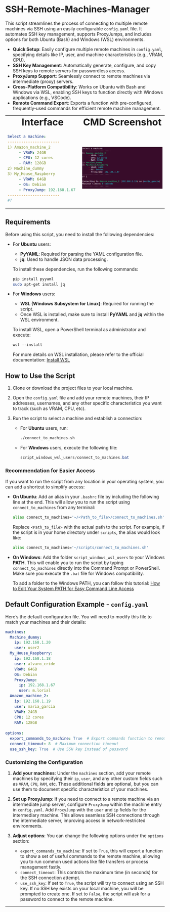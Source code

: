 # SSH-Remote-Machines-Manager

This script streamlines the process of connecting to multiple remote machines via SSH using an easily configurable `config.yaml` file. It automates SSH key management, supports ProxyJumps, and includes options for both Ubuntu (Bash) and Windows (WSL) environments.

- **Quick Setup**: Easily configure multiple remote machines in `config.yaml`, specifying details like IP, user, and machine characteristics (e.g., VRAM, CPU).
- **SSH Key Management**: Automatically generate, configure, and copy SSH keys to remote servers for passwordless access.
- **ProxyJump Support**: Seamlessly connect to remote machines via intermediate (proxy) servers.
- **Cross-Platform Compatibility**: Works on Ubuntu with Bash and Windows via WSL, enabling SSH keys to function directly with Windows applications (e.g., VSCode).
- **Remote Command Export**: Exports a function with pre-configured, frequently-used commands for efficient remote machine management.

<div align="center">
<table border="0">
 <tr>
    <td align="center"><b style="font-size:30px">Interface</b></td>
    <td align="center"><b style="font-size:30px">CMD Screenshot</b></td>
 </tr>
 <tr>
    <td align="left">
       
```yaml
Select a machine:
-----------------------
1) Amazon_machine_2
     - VRAM: 24GB
     - CPU: 12 cores
     - RAM: 128GB
2) Machine_dummy
3) My_House_Raspberry
     - VRAM: 64GB
     - OS: Debian
     - ProxyJump: 192.168.1.67 
-----------------------
#?
```

   </td>
   <td>
      <p align="center"> <img src="https://github.com/emilio-lovarela/SSH-Remote-Machines-Manager/blob/main/SSH_Remote_Manager_Example.png?raw=true" alt="screenshot" style="width: 100%; max-width: 600px;"></p>
   </td>
</tr>
</table>
</div> 


## Requirements

Before using this script, you need to install the following dependencies:

- For **Ubuntu** users:
     - **PyYAML**: Required for parsing the YAML configuration file.
     -  **jq**: Used to handle JSON data processing.

     To install these dependencies, run the following commands:

     ```bash
     pip install pyyaml
     sudo apt-get install jq
     ```

- For **Windows** users:
     - **WSL (Windows Subsystem for Linux)**: Required for running the script.
     - Once WSL is installed, make sure to install **PyYAML** and **jq** within the WSL environment.
     
     To install WSL, open a PowerShell terminal as administrator and execute:

     ```powershell
     wsl --install
     ```

     For more details on WSL installation, please refer to the official documentation: [Install WSL](https://learn.microsoft.com/en-us/windows/wsl/install)


## How to Use the Script

1. Clone or download the project files to your local machine.
2. Open the `config.yaml` file and add your remote machines, their IP addresses, usernames, and any other specific characteristics you want to track (such as VRAM, CPU, etc).
3. Run the script to select a machine and establish a connection:

   - For **Ubuntu** users, run:

     ```bash
     ./connect_to_machines.sh
     ```

   - For **Windows** users, execute the following file:

     ```powershell
     script_windows_wsl_users/connect_to_machines.bat
     ```


### Recommendation for Easier Access

If you want to run the script from any location in your operating system, you can add a shortcut to simplify access:

- **On Ubuntu**: Add an alias in your `.bashrc` file by including the following line at the end. This will allow you to run the script using `connect_to_machines` from any terminal:

  ```bash
  alias connect_to_machines='~/<Path_to_file>/connect_to_machines.sh'
  ```
 
  Replace `<Path_to_file>` with the actual path to the script. For example, if the script is in your home directory under `scripts`, the alias would look like:
  ```bash
  alias connect_to_machines='~/scripts/connect_to_machines.sh'
  ```

- **On Windows**: Add the folder `script_windows_wsl_users` to your Windows **PATH**. This will enable you to run the script by typing `connect_to_machines` directly into the Command Prompt or PowerShell. Make sure you execute the `.bat` file for Windows compatibility.

  To add a folder to the Windows PATH, you can follow this tutorial: [How to Edit Your System PATH for Easy Command Line Access](https://www.howtogeek.com/118594/how-to-edit-your-system-path-for-easy-command-line-access/)
 

## Default Configuration Example - `config.yaml`

Here’s the default configuration file. You will need to modify this file to match your machines and their details:

```yaml
machines:
  Machine_dummy:
    ip: 192.168.1.20
    user: user2
  My_House_Raspberry:
    ip: 192.168.1.18
    user: alvaro_cride
    VRAM: 64GB
    OS: Debian
    ProxyJump:
      ip: 192.168.1.67
      user: m.lorial
  Amazon_machine_2:
    ip: 192.168.1.19
    user: maria_garcia
    VRAM: 24GB
    CPU: 12 cores
    RAM: 128GB

options:
  export_commands_to_machine: True  # Export commands function to remote machine
  connect_timeout: 8  # Maximum connection timeout
  use_ssh_key: True  # Use SSH key instead of password
```

### Customizing the Configuration

1. **Add your machines**: Under the `machines` section, add your remote machines by specifying their `ip`, `user`, and any other custom fields such as `VRAM`, `CPU`, `RAM`, etc. These additional fields are optional, but you can use them to document specific characteristics of your machines.

2. **Set up ProxyJump**: If you need to connect to a remote machine via an intermediate jump server, configure `ProxyJump` within the machine entry in `config.yaml`. Add `ProxyJump` with the `user` and `ip` fields for the intermediary machine. This allows seamless SSH connections through the intermediate server, improving access in network-restricted environments.

3. **Adjust options**: You can change the following options under the `options` section:
   - `export_commands_to_machine`: If set to `True`, this will export a function to show a set of useful commands to the remote machine, allowing you to run common used actions like file transfers or process management fastly.
   - `connect_timeout`: This controls the maximum time (in seconds) for the SSH connection attempt.
   - `use_ssh_key`: If set to `True`, the script will try to connect using an SSH key. If no SSH key exists on your local machine, you will be prompted to create one. If set to `False`, the script will ask for a password to connect to the remote machine.

---

